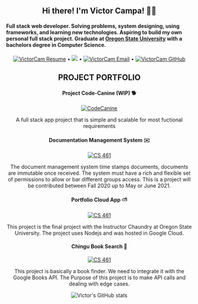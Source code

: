 <h2 align="center"> Hi there! I'm Victor Campa! 👋🦊 </h2>

<h4>Full stack web developer. Solving problems, system designing, using frameworks, and learning new technologies. Aspiring to build my own personal full stack project. Graduate at <a href="https://oregonstate.edu">Oregon State University</a> with a bachelors degree in Computer Science.</h4>

<div align="center">


[![VictorCam Resume](https://img.shields.io/badge/%F0%9F%93%9D-Resume-success)](https://docs.google.com/document/d/18S8JYCI4hj6F7bjEwpDMD2Rs0uEpWpmxWH_kLNPCV04/edit?usp=sharing) • ![](https://visitor-badge.glitch.me/badge?page_id=VictorCam.VictorCam) • [![VictorCam Email](https://img.shields.io/badge/%F0%9F%93%AC-Contact-important)](mailto:campav@oregonstate.edu) • [![VictorCam GitHub](https://img.shields.io/github/followers/VictorCam?label=follow&style=social)](https://github.com/VictorCam)

<h2 align="center">PROJECT PORTFOLIO</h2>

<h4>Project Code-Canine (WIP) 🐕</h4>

[![CodeCanine](https://github-readme-stats.vercel.app/api/pin/?username=VictorCam&repo=project-cc)](https://github.com/VictorCam/project-cc) 

A full stack app project that is simple and scalable for most fuctional requirements


<h4>Documentation Management System ✉️</h4>

[![CS 461](https://github-readme-stats.vercel.app/api/pin/?username=VictorCam&repo=CS461_Project)](https://github.com/VictorCam/CS461_Project) 

The document management system time stamps documents, documents are immutable once received. The system must have a rich and flexible set of permissions to allow or bar different groups access. This is a project will be contributed between Fall 2020 up to May or June 2021.


<h4>Portfolio Cloud App ⛅</h4>

[![CS 461](https://github-readme-stats.vercel.app/api/pin/?username=VictorCam&repo=Portfolio-CloudApp)](https://github.com/VictorCam/Portfolio-CloudApp)

This project is the final project with the Instructor Chaundry at Oregon State University. The project uses Nodejs and was hosted in Google Cloud.


<h4>Chingu Book Search 📒</h4>

[![CS 461](https://github-readme-stats.vercel.app/api/pin/?username=VictorCam&repo=Chingu-Prework-Project-Book-Finder)](https://github.com/VictorCam/Chingu-Prework-Project-Book-Finder)

This project is basically a book finder. We need to integrate it with the Google Books API. The Purpose of this project is to make API calls and dealing with edge cases.


![Victor's GitHub stats](https://github-readme-stats.vercel.app/api?username=VictorCam&show_icons=true&theme=tokyonight)


</div>


<!--
**VictorCam/VictorCam** is a ✨ _special_ ✨ repository because its `README.md` (this file) appears on your GitHub profile.

Here are some ideas to get you started:

- 🔭 I’m currently working on ...
- 
- 🌱 I’m currently learning ...
- 
- 👯 I’m looking to collaborate on ...
- 
- 🤔 I’m looking for help with ...
- 
- 💬 Ask me about ...
- 
- ⚡ Fun fact: ...
- 
-->
